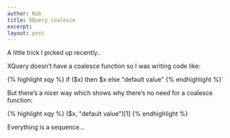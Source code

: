 ```yaml
---
author: Rob
title: XQuery coalesce
excerpt:
layout: post
---
```


A little trick I picked up recently..

XQuery doesn’t have a coalesce function so I was writing code like:

{% highlight xqy %}
if ($x) then $x else "default value"
{% endhighlight %}`

But there’s a nicer way which shows why there’s no need for a coalesce function:

{% highlight xqy %}
($x, "default value")[1]
{% endhighlight %}

Everything is a sequence…